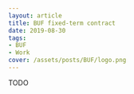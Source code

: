 ```yaml
---
layout: article
title: BUF fixed-term contract
date: 2019-08-30
tags:
- BUF
- Work
cover: /assets/posts/BUF/logo.png
---
```


TODO
